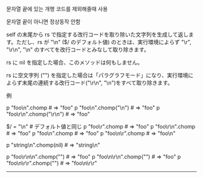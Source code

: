 

문자열 끝에 있는 개행 코드를 제외해줄때 사용 

문자열 끝이 아니면 정상동작 안함

self の末尾から rs で指定する改行コードを取り除いた文字列を生成して返します。ただし、rs が "\n" ($/ のデフォルト値) のときは、実行環境によらず "\r", "\r\n", "\n" のすべてを改行コードとみなして取り除きます。

rs に nil を指定した場合、このメソッドは何もしません。

rs に空文字列 ("") を指定した場合は「パラグラフモード」になり、実行環境によらず末尾の連続する改行コード("\r\n", "\n")をすべて取り除きます。

例

p "foo\n".chomp             # => "foo"
p "foo\n".chomp("\n")       # => "foo"
p "foo\r\n".chomp("\r\n")   # => "foo"

$/ = "\n"   # デフォルト値と同じ
p "foo\r".chomp    # => "foo"
p "foo\r\n".chomp  # => "foo"
p "foo\n".chomp    # => "foo"
p "foo\n\r".chomp  # => "foo\n"

p "string\n".chomp(nil)  # => "string\n"

p "foo\r\n\n".chomp("")  # => "foo"
p "foo\n\r\n".chomp("")  # => "foo"
p "foo\n\r\r".chomp("")  # => "foo\n\r\r"

---

[chomp]: https://docs.ruby-lang.org/ja/latest/method/String/i/chomp.html
[rubyでメタータグが存在すれば削除する方法]: https://teratail.com/questions/159089